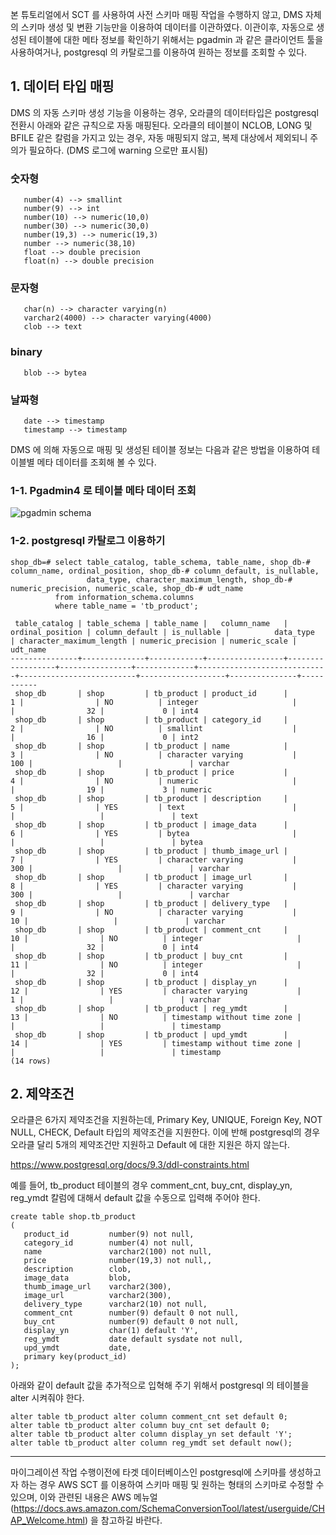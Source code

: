 본 튜토리얼에서 SCT 를 사용하여 사전 스키마 매핑 작업을 수행하지 않고, DMS 자체의 스키마 생성 및 변환 기능만을 이용하여 데이터를 이관하였다.
이관이후, 자동으로 생성된 테이블에 대한 메타 정보를 확인하기 위해서는 pgadmin 과 같은 클라이언트 툴을 사용하여거나, postgresql 의 카탈로그를 이용하여
원하는 정보를 조회할 수 있다.


## 1. 데이터 타입 매핑 ##

DMS 의 자동 스키마 생성 기능을 이용하는 경우, 오라클의 데이터타입은 postgresql 전환시 아래와 같은 규칙으로 자동 매핑된다.
오라클의 테이블이 NCLOB, LONG 및 BFILE 같은 칼럼을 가지고 있는 경우, 자동 매핑되지 않고, 복제 대상에서 제외되니 주의가 필요하다. (DMS 로그에 warning 으로만 표시됨)

### 숫자형 ###
       number(4) --> smallint
       number(9) --> int
       number(10) --> numeric(10,0)
       number(30) --> numeric(30,0)
       number(19,3) --> numeric(19,3)
       number --> numeric(38,10)
       float --> double precision
       float(n) --> double precision
       
### 문자형 ###
       char(n) --> character varying(n)
       varchar2(4000) --> character varying(4000)
       clob --> text

### binary ###
       blob --> bytea

### 날짜형 ###
       date --> timestamp
       timestamp --> timestamp

DMS 에 의해 자동으로 매핑 및 생성된 테이블 정보는 다음과 같은 방법을 이용하여 테이블별 메타 데이터를 조회해 볼 수 있다.  

### 1-1. Pgadmin4 로 테이블 메타 데이터 조회 ###

![pgadmin schema](https://github.com/gnosia93/postgres-terraform/blob/main/images/pgadmin-schema-table.png)

### 1-2. postgresql 카탈로그 이용하기 ###

```
shop_db=# select table_catalog, table_schema, table_name, shop_db-# column_name, ordinal_position, shop_db-# column_default, is_nullable, 
                 data_type, character_maximum_length, shop_db-# numeric_precision, numeric_scale, shop_db-# udt_name
          from information_schema.columns
          where table_name = 'tb_product';
          
 table_catalog | table_schema | table_name |   column_name   | ordinal_position | column_default | is_nullable |          data_type          | character_maximum_length | numeric_precision | numeric_scale | udt_name  
---------------+--------------+------------+-----------------+------------------+----------------+-------------+-----------------------------+--------------------------+-------------------+---------------+-----------
 shop_db       | shop         | tb_product | product_id      |                1 |                | NO          | integer                     |                          |                32 |             0 | int4
 shop_db       | shop         | tb_product | category_id     |                2 |                | NO          | smallint                    |                          |                16 |             0 | int2
 shop_db       | shop         | tb_product | name            |                3 |                | NO          | character varying           |                      100 |                   |               | varchar
 shop_db       | shop         | tb_product | price           |                4 |                | NO          | numeric                     |                          |                19 |             3 | numeric
 shop_db       | shop         | tb_product | description     |                5 |                | YES         | text                        |                          |                   |               | text
 shop_db       | shop         | tb_product | image_data      |                6 |                | YES         | bytea                       |                          |                   |               | bytea
 shop_db       | shop         | tb_product | thumb_image_url |                7 |                | YES         | character varying           |                      300 |                   |               | varchar
 shop_db       | shop         | tb_product | image_url       |                8 |                | YES         | character varying           |                      300 |                   |               | varchar
 shop_db       | shop         | tb_product | delivery_type   |                9 |                | NO          | character varying           |                       10 |                   |               | varchar
 shop_db       | shop         | tb_product | comment_cnt     |               10 |                | NO          | integer                     |                          |                32 |             0 | int4
 shop_db       | shop         | tb_product | buy_cnt         |               11 |                | NO          | integer                     |                          |                32 |             0 | int4
 shop_db       | shop         | tb_product | display_yn      |               12 |                | YES         | character varying           |                        1 |                   |               | varchar
 shop_db       | shop         | tb_product | reg_ymdt        |               13 |                | NO          | timestamp without time zone |                          |                   |               | timestamp
 shop_db       | shop         | tb_product | upd_ymdt        |               14 |                | YES         | timestamp without time zone |                          |                   |               | timestamp
(14 rows)
```


## 2. 제약조건 ##

오라클은 6가지 제약조건을 지원하는데, Primary Key, UNIQUE, Foreign Key, NOT NULL, CHECK, Default 타입의 제약조건을 지원한다. 이에 반해 
postgresql의 경우 오라클 달리 5개의 제약조건만 지원하고 Default 에 대한 지원은 하지 않는다. 

https://www.postgresql.org/docs/9.3/ddl-constraints.html


예를 들어, tb_product 테이블의 경우 comment_cnt, buy_cnt, display_yn, reg_ymdt 칼럼에 대해서 default 값을 수동으로 입력해 주어야 한다. 
```
create table shop.tb_product 
(
   product_id         number(9) not null,
   category_id        number(4) not null,
   name               varchar2(100) not null,
   price              number(19,3) not null,,
   description        clob,
   image_data         blob,
   thumb_image_url    varchar2(300),
   image_url          varchar2(300),
   delivery_type      varchar2(10) not null,
   comment_cnt        number(9) default 0 not null,
   buy_cnt            number(9) default 0 not null,
   display_yn         char(1) default 'Y',
   reg_ymdt           date default sysdate not null,
   upd_ymdt           date,
   primary key(product_id)
);
```

아래와 같이 default 값을 추가적으로 입혁해 주기 위해서 postgresql 의 테이블을 alter 시켜줘야 한다. 
```
alter table tb_product alter column comment_cnt set default 0;
alter table tb_product alter column buy_cnt set default 0;
alter table tb_product alter column display_yn set default 'Y';
alter table tb_product alter column reg_ymdt set default now();
```

---

마이그레이션 작업 수행이전에 타겟 데이터베이스인 postgresql에 스키마를 생성하고자 하는 경우 AWS SCT 를 이용하여 스키마 매핑 및 원하는 형태의 스키마로 수정할 수 있으며, 이와 관련된 내용은 AWS 메뉴얼(https://docs.aws.amazon.com/SchemaConversionTool/latest/userguide/CHAP_Welcome.html) 을 참고하길 바란다.
